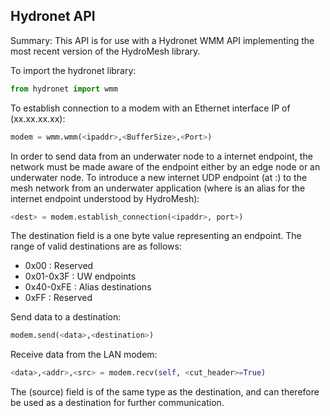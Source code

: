 ## Hydronet API

Summary:
This API is for use with a Hydronet WMM API implementing the most recent version of the HydroMesh library.

To import the hydronet library:
```python
from hydronet import wmm
```

To establish connection to a modem with an Ethernet interface IP of <ipaddr> (xx.xx.xx.xx):
```python
modem = wmm.wmm(<ipaddr>,<BufferSize>,<Port>)
```

In order to send data from an underwater node to a internet endpoint, the network must be made aware of the endpoint either by an edge node or an underwater node.
To introduce a new internet UDP endpoint (at <ipaddr>:<port>) to the mesh network from an underwater application (where <dest> is an alias for the internet endpoint understood by HydroMesh):
```python
<dest> = modem.establish_connection(<ipaddr>, port>)
```

The destination field is a one byte value representing an endpoint.
The range of valid destinations are as follows:
 - 0x00      : Reserved
 - 0x01-0x3F : UW endpoints
 - 0x40-0xFE : Alias destinations
 - 0xFF      : Reserved

Send data to a destination:
```python
modem.send(<data>,<destination>)
```

Receive data from the LAN modem:
```python
<data>,<addr>,<src> = modem.recv(self, <cut_header>=True)
```

The <src> (source) field is of the same type as the destination, and can therefore be used as a destination for further communication.
